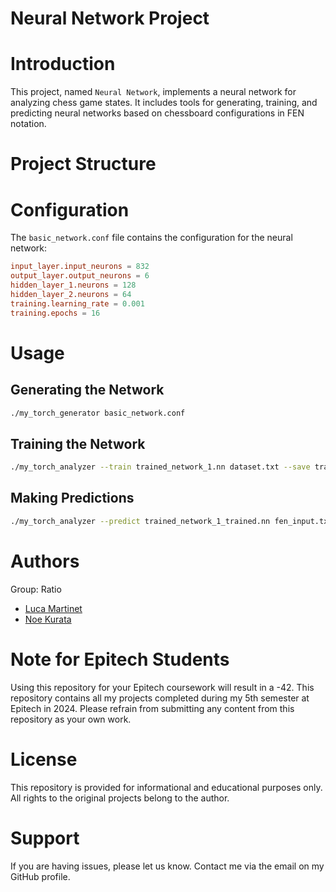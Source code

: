 # Neural Network Project

Introduction
============

This project, named `Neural Network`, implements a neural network for analyzing chess game states. It includes tools for generating, training, and predicting neural networks based on chessboard configurations in FEN notation.

Project Structure
=================

Configuration
=============

The `basic_network.conf` file contains the configuration for the neural network:

```conf
input_layer.input_neurons = 832
output_layer.output_neurons = 6
hidden_layer_1.neurons = 128
hidden_layer_2.neurons = 64
training.learning_rate = 0.001
training.epochs = 16
```

Usage
=====

Generating the Network
----------------------
```bash
./my_torch_generator basic_network.conf
```

Training the Network
---------------------
```bash
./my_torch_analyzer --train trained_network_1.nn dataset.txt --save trained_network_1_trained.nn
```

Making Predictions
-------------------
```bash
./my_torch_analyzer --predict trained_network_1_trained.nn fen_input.txt
```

Authors
=======

Group: Ratio

- [Luca Martinet](https://github.com/Lucamartinet7)
- [Noe Kurata](https://github.com/nkurata)

Note for Epitech Students
=========================
Using this repository for your Epitech coursework will result in a -42. This repository contains all my projects completed during my 5th semester at Epitech in 2024. Please refrain from submitting any content from this repository as your own work.

License
=======
This repository is provided for informational and educational purposes only. All rights to the original projects belong to the author.

Support
=======
If you are having issues, please let us know. Contact me via the email on my GitHub profile.